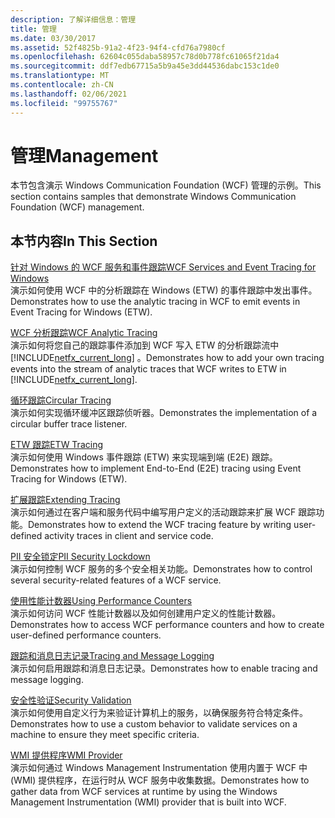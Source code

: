 ```yaml
---
description: 了解详细信息：管理
title: 管理
ms.date: 03/30/2017
ms.assetid: 52f4825b-91a2-4f23-94f4-cfd76a7980cf
ms.openlocfilehash: 62604c055daba58957c78d0b778fc61065f21da4
ms.sourcegitcommit: ddf7edb67715a5b9a45e3dd44536dabc153c1de0
ms.translationtype: MT
ms.contentlocale: zh-CN
ms.lasthandoff: 02/06/2021
ms.locfileid: "99755767"
---
```

# <a name="management"></a><span data-ttu-id="6022f-103">管理</span><span class="sxs-lookup"><span data-stu-id="6022f-103">Management</span></span>

<span data-ttu-id="6022f-104">本节包含演示 Windows Communication Foundation (WCF) 管理的示例。</span><span class="sxs-lookup"><span data-stu-id="6022f-104">This section contains samples that demonstrate Windows Communication Foundation (WCF) management.</span></span>  
  
## <a name="in-this-section"></a><span data-ttu-id="6022f-105">本节内容</span><span class="sxs-lookup"><span data-stu-id="6022f-105">In This Section</span></span>  

 [<span data-ttu-id="6022f-106">针对 Windows 的 WCF 服务和事件跟踪</span><span class="sxs-lookup"><span data-stu-id="6022f-106">WCF Services and Event Tracing for Windows</span></span>](wcf-services-and-event-tracing-for-windows.md)  
 <span data-ttu-id="6022f-107">演示如何使用 WCF 中的分析跟踪在 Windows (ETW) 的事件跟踪中发出事件。</span><span class="sxs-lookup"><span data-stu-id="6022f-107">Demonstrates how to use the analytic tracing in WCF to emit events in Event Tracing for Windows (ETW).</span></span>  
  
 [<span data-ttu-id="6022f-108">WCF 分析跟踪</span><span class="sxs-lookup"><span data-stu-id="6022f-108">WCF Analytic Tracing</span></span>](wcf-analytic-tracing.md)  
 <span data-ttu-id="6022f-109">演示如何将您自己的跟踪事件添加到 WCF 写入 ETW 的分析跟踪流中 [!INCLUDE[netfx_current_long](../../../../includes/netfx-current-long-md.md)] 。</span><span class="sxs-lookup"><span data-stu-id="6022f-109">Demonstrates how to add your own tracing events into the stream of analytic traces that WCF writes to ETW in [!INCLUDE[netfx_current_long](../../../../includes/netfx-current-long-md.md)].</span></span>  
  
 [<span data-ttu-id="6022f-110">循环跟踪</span><span class="sxs-lookup"><span data-stu-id="6022f-110">Circular Tracing</span></span>](circular-tracing.md)  
 <span data-ttu-id="6022f-111">演示如何实现循环缓冲区跟踪侦听器。</span><span class="sxs-lookup"><span data-stu-id="6022f-111">Demonstrates the implementation of a circular buffer trace listener.</span></span>  
  
 [<span data-ttu-id="6022f-112">ETW 跟踪</span><span class="sxs-lookup"><span data-stu-id="6022f-112">ETW Tracing</span></span>](etw-tracing.md)  
 <span data-ttu-id="6022f-113">演示如何使用 Windows 事件跟踪 (ETW) 来实现端到端 (E2E) 跟踪。</span><span class="sxs-lookup"><span data-stu-id="6022f-113">Demonstrates how to implement End-to-End (E2E) tracing using Event Tracing for Windows (ETW).</span></span>  
  
 [<span data-ttu-id="6022f-114">扩展跟踪</span><span class="sxs-lookup"><span data-stu-id="6022f-114">Extending Tracing</span></span>](extending-tracing.md)  
 <span data-ttu-id="6022f-115">演示如何通过在客户端和服务代码中编写用户定义的活动跟踪来扩展 WCF 跟踪功能。</span><span class="sxs-lookup"><span data-stu-id="6022f-115">Demonstrates how to extend the WCF tracing feature by writing user-defined activity traces in client and service code.</span></span>  
  
 [<span data-ttu-id="6022f-116">PII 安全锁定</span><span class="sxs-lookup"><span data-stu-id="6022f-116">PII Security Lockdown</span></span>](pii-security-lockdown.md)  
 <span data-ttu-id="6022f-117">演示如何控制 WCF 服务的多个安全相关功能。</span><span class="sxs-lookup"><span data-stu-id="6022f-117">Demonstrates how to control several security-related features of a WCF service.</span></span>  
  
 [<span data-ttu-id="6022f-118">使用性能计数器</span><span class="sxs-lookup"><span data-stu-id="6022f-118">Using Performance Counters</span></span>](using-performance-counters.md)  
 <span data-ttu-id="6022f-119">演示如何访问 WCF 性能计数器以及如何创建用户定义的性能计数器。</span><span class="sxs-lookup"><span data-stu-id="6022f-119">Demonstrates how to access WCF performance counters and how to create user-defined performance counters.</span></span>  
  
 [<span data-ttu-id="6022f-120">跟踪和消息日志记录</span><span class="sxs-lookup"><span data-stu-id="6022f-120">Tracing and Message Logging</span></span>](tracing-and-message-logging.md)  
 <span data-ttu-id="6022f-121">演示如何启用跟踪和消息日志记录。</span><span class="sxs-lookup"><span data-stu-id="6022f-121">Demonstrates how to enable tracing and message logging.</span></span>  
  
 [<span data-ttu-id="6022f-122">安全性验证</span><span class="sxs-lookup"><span data-stu-id="6022f-122">Security Validation</span></span>](security-validation.md)  
 <span data-ttu-id="6022f-123">演示如何使用自定义行为来验证计算机上的服务，以确保服务符合特定条件。</span><span class="sxs-lookup"><span data-stu-id="6022f-123">Demonstrates how to use a custom behavior to validate services on a machine to ensure they meet specific criteria.</span></span>  
  
 [<span data-ttu-id="6022f-124">WMI 提供程序</span><span class="sxs-lookup"><span data-stu-id="6022f-124">WMI Provider</span></span>](wmi-provider.md)  
 <span data-ttu-id="6022f-125">演示如何通过 Windows Management Instrumentation 使用内置于 WCF 中 (WMI) 提供程序，在运行时从 WCF 服务中收集数据。</span><span class="sxs-lookup"><span data-stu-id="6022f-125">Demonstrates how to gather data from WCF services at runtime by using the Windows Management Instrumentation (WMI) provider that is built into WCF.</span></span>
